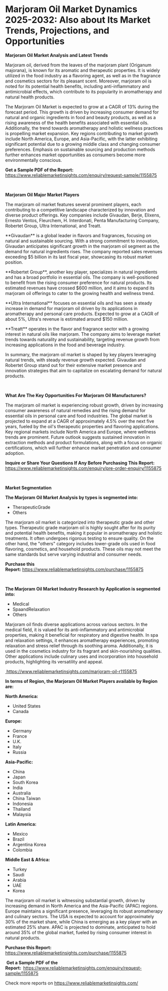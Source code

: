<p><h1>Marjoram Oil Market Dynamics 2025-2032: Also about Its Market Trends, Projections, and Opportunities</h1></p><p><strong>Marjoram Oil Market Analysis and Latest Trends</strong></p>
<p><p>Marjoram oil, derived from the leaves of the marjoram plant (Origanum majorana), is known for its aromatic and therapeutic properties. It is widely utilized in the food industry as a flavoring agent, as well as in the fragrance and cosmetics sectors for its pleasant scent. Moreover, marjoram oil is noted for its potential health benefits, including anti-inflammatory and antimicrobial effects, which contribute to its popularity in aromatherapy and natural health products.</p><p>The Marjoram Oil Market is expected to grow at a CAGR of 13% during the forecast period. This growth is driven by increasing consumer demand for natural and organic ingredients in food and beauty products, as well as a rising awareness of the health benefits associated with essential oils. Additionally, the trend towards aromatherapy and holistic wellness practices is propelling market expansion. Key regions contributing to market growth include North America, Europe, and Asia-Pacific, with the latter exhibiting significant potential due to a growing middle class and changing consumer preferences. Emphasis on sustainable sourcing and production methods further enhances market opportunities as consumers become more environmentally conscious.</p></p>
<p><strong>Get a Sample PDF of the Report:&nbsp;</strong> <a href="https://www.reliablemarketinsights.com/enquiry/request-sample/1155875?utm_campaign=3493&utm_medium=2&utm_source=Github&utm_content=ia&utm_term=31032025&utm_id=marjoram-oil">https://www.reliablemarketinsights.com/enquiry/request-sample/1155875</a></p>
<p>&nbsp;</p>
<p><strong>Marjoram Oil Major Market Players</strong></p>
<p><p>The marjoram oil market features several prominent players, each contributing to a competitive landscape characterized by innovation and diverse product offerings. Key companies include Givaudan, Berje, Elixens, Ernesto Ventos, Fleurchem, H. Interdonati, Penta Manufacturing Company, Robertet Group, Ultra International, and Treatt.</p><p>**Givaudan** is a global leader in flavors and fragrances, focusing on natural and sustainable sourcing. With a strong commitment to innovation, Givaudan anticipates significant growth in the marjoram oil segment as the demand for natural ingredients rises. The company reported sales revenues exceeding $5 billion in its last fiscal year, showcasing its robust market position.</p><p>**Robertet Group**, another key player, specializes in natural ingredients and has a broad portfolio in essential oils. The company is well-positioned to benefit from the rising consumer preference for natural products. Its estimated revenues have crossed $600 million, and it aims to expand its marjoram oil offerings to cater to the growing health and wellness trend.</p><p>**Ultra International** focuses on essential oils and has seen a steady increase in demand for marjoram oil driven by its applications in aromatherapy and personal care products. Expected to grow at a CAGR of about 5%, Ultra's revenue is estimated around $150 million.</p><p>**Treatt** operates in the flavor and fragrance sector with a growing interest in natural oils like marjoram. The company aims to leverage market trends towards naturality and sustainability, targeting revenue growth from increasing applications in the food and beverage industry.</p><p>In summary, the marjoram oil market is shaped by key players leveraging natural trends, with steady revenue growth expected. Givaudan and Robertet Group stand out for their extensive market presence and innovation strategies that aim to capitalize on escalating demand for natural products.</p></p>
<p>&nbsp;</p>
<p><strong>What Are The Key Opportunities For Marjoram Oil Manufacturers?</strong></p>
<p><p>The marjoram oil market is experiencing robust growth, driven by increasing consumer awareness of natural remedies and the rising demand for essential oils in personal care and food industries. The global market is projected to expand at a CAGR of approximately 4.5% over the next five years, fueled by the oil's therapeutic properties and flavoring applications. Key regional markets include North America and Europe, where wellness trends are prominent. Future outlook suggests sustained innovation in extraction methods and product formulations, along with a focus on organic certifications, which will further enhance market penetration and consumer adoption.</p></p>
<p><strong>Inquire or Share Your Questions If Any Before Purchasing This Report:</strong> <a href="https://www.reliablemarketinsights.com/enquiry/pre-order-enquiry/1155875?utm_campaign=3493&utm_medium=2&utm_source=Github&utm_content=ia&utm_term=31032025&utm_id=marjoram-oil">https://www.reliablemarketinsights.com/enquiry/pre-order-enquiry/1155875</a></p>
<p>&nbsp;</p>
<p><strong>Market Segmentation</strong></p>
<p><strong>The Marjoram Oil Market Analysis by types is segmented into:</strong></p>
<p><ul><li>TherapeuticGrade</li><li>Others</li></ul></p>
<p><p>The marjoram oil market is categorized into therapeutic grade and other types. Therapeutic grade marjoram oil is highly sought after for its purity and potential health benefits, making it popular in aromatherapy and holistic treatments. It often undergoes rigorous testing to ensure quality. On the other hand, the "others" category includes lower-grade oils used in food flavoring, cosmetics, and household products. These oils may not meet the same standards but serve varying industrial and consumer needs.</p></p>
<p><strong>Purchase this Report:&nbsp;</strong><a href="https://www.reliablemarketinsights.com/purchase/1155875?utm_campaign=3493&utm_medium=2&utm_source=Github&utm_content=ia&utm_term=31032025&utm_id=marjoram-oil">https://www.reliablemarketinsights.com/purchase/1155875</a></p>
<p>&nbsp;</p>
<p><strong>The Marjoram Oil Market Industry Research by Application is segmented into:</strong></p>
<p><ul><li>Medical</li><li>SpaandRelaxation</li><li>Others</li></ul></p>
<p><p>Marjoram oil finds diverse applications across various sectors. In the medical field, it is valued for its anti-inflammatory and antimicrobial properties, making it beneficial for respiratory and digestive health. In spa and relaxation settings, it enhances aromatherapy experiences, promoting relaxation and stress relief through its soothing aroma. Additionally, it is used in the cosmetics industry for its fragrant and skin-nourishing qualities. Other applications include culinary uses and incorporation into household products, highlighting its versatility and appeal.</p></p>
<p><a href="https://www.reliablemarketinsights.com/marjoram-oil-r1155875?utm_campaign=3493&utm_medium=2&utm_source=Github&utm_content=ia&utm_term=31032025&utm_id=marjoram-oil">&nbsp;https://www.reliablemarketinsights.com/marjoram-oil-r1155875</a></p>
<p><strong>In terms of Region, the Marjoram Oil Market Players available by Region are:</strong></p>
<p>
    <p> <strong> North America: </strong>
        <ul>
            <li>United States</li>
            <li>Canada</li>
        </ul>
        </p> 
    <p> <strong> Europe: </strong>
        <ul>
            <li>Germany</li>
            <li>France</li>
            <li>U.K.</li>
            <li>Italy</li>
            <li>Russia</li>
        </ul>
        </p> 
    <p> <strong> Asia-Pacific: </strong>
        <ul>
            <li>China</li>
            <li>Japan</li>
            <li>South Korea</li>
            <li>India</li>
            <li>Australia</li>
            <li>China Taiwan</li>
            <li>Indonesia</li>
            <li>Thailand</li>
            <li>Malaysia</li>
        </ul>
        </p> 
    <p> <strong> Latin America: </strong>
        <ul>
            <li>Mexico</li>
            <li>Brazil</li>
            <li>Argentina Korea</li>
            <li>Colombia</li>
        </ul>
        </p> 
    <p> <strong> Middle East & Africa: </strong>
        <ul>
            <li>Turkey</li>
            <li>Saudi</li>
            <li>Arabia</li>
            <li>UAE</li>
            <li>Korea</li>
        </ul>
    </p>
    </p>
<p><p>The marjoram oil market is witnessing substantial growth, driven by increasing demand in North America and the Asia-Pacific (APAC) regions. Europe maintains a significant presence, leveraging its robust aromatherapy and culinary sectors. The USA is expected to account for approximately 30% of the market share, while China is emerging as a key player with an estimated 25% share. APAC is projected to dominate, anticipated to hold around 35% of the global market, fueled by rising consumer interest in natural products.</p></p>
<p><strong>Purchase this Report: </strong><a href="https://www.reliablemarketinsights.com/purchase/1155875?utm_campaign=3493&utm_medium=2&utm_source=Github&utm_content=ia&utm_term=31032025&utm_id=marjoram-oil">https://www.reliablemarketinsights.com/purchase/1155875</a></p>
<p>&nbsp;<strong>Get a Sample PDF of the Report:&nbsp;&nbsp;</strong><a href="https://www.reliablemarketinsights.com/enquiry/request-sample/1155875?utm_campaign=3493&utm_medium=2&utm_source=Github&utm_content=ia&utm_term=31032025&utm_id=marjoram-oil">https://www.reliablemarketinsights.com/enquiry/request-sample/1155875</a></p>
<p><strong></strong></p>
<p>Check more reports on <a href="https://www.reliablemarketinsights.com/?utm_campaign=3493&utm_medium=2&utm_source=Github&utm_content=ia&utm_term=31032025&utm_id=marjoram-oil">https://www.reliablemarketinsights.com/</a></p>